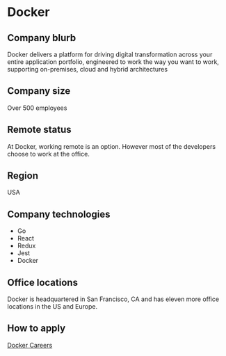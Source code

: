 # Docker

## Company blurb

Docker delivers a platform for driving digital transformation across your entire application portfolio, engineered to work the way you want to work, supporting on-premises, cloud and hybrid architectures

## Company size

Over 500 employees

## Remote status

At Docker, working remote is an option. However most of the developers choose to work at the office.

## Region

USA

## Company technologies

- Go
- React
- Redux
- Jest
- Docker

## Office locations

Docker is headquartered in San Francisco, CA and has eleven more office locations in the US and Europe.

## How to apply

[Docker Careers](https://www.docker.com/careers)
